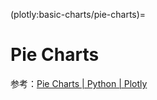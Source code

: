 (plotly:basic-charts/pie-charts)=
# Pie Charts

参考：[Pie Charts | Python | Plotly](https://plotly.com/python/pie-charts/)